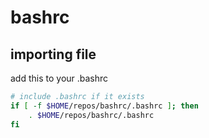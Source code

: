 # bashrc

## importing file

add this to your .bashrc

```bash
# include .bashrc if it exists
if [ -f $HOME/repos/bashrc/.bashrc ]; then
    . $HOME/repos/bashrc/.bashrc
fi
```